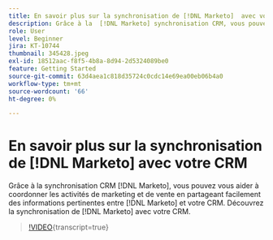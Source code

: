 ```yaml
---
title: En savoir plus sur la synchronisation de [!DNL Marketo]  avec votre CRM
description: Grâce à la  [!DNL Marketo] synchronisation CRM, vous pouvez vous aider à coordonner les activités de marketing et de vente en partageant en toute transparence des informations pertinentes entre [!DNL Marketo] et votre gestion de la relation client. Découvrez la synchronisation de  [!DNL Marketo]  avec votre CRM.
role: User
level: Beginner
jira: KT-10744
thumbnail: 345428.jpeg
exl-id: 18512aac-f8f5-4b8a-8d94-2d5324089be0
feature: Getting Started
source-git-commit: 63d4aea1c818d35724c0cdc14e69ea00eb06b4a0
workflow-type: tm+mt
source-wordcount: '66'
ht-degree: 0%

---
```


# En savoir plus sur la synchronisation de [!DNL Marketo] avec votre CRM

Grâce à la synchronisation CRM [!DNL Marketo], vous pouvez vous aider à coordonner les activités de marketing et de vente en partageant facilement des informations pertinentes entre [!DNL Marketo] et votre CRM. Découvrez la synchronisation de [!DNL Marketo] avec votre CRM.

>[!VIDEO](https://video.tv.adobe.com/v/3412036/?quality=12&learn=on&captions=fre_fr){transcript=true}

